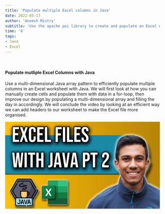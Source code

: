 ```yaml
---
title: 'Populate multiple Excel columns in Java'
date: 2022-05-17
author: 'Aneesh Mistry'
subtitle: 'Use the apache poi library to create and populate an Excel workbook'
time: '6'
tags:
- Java
- Excel
---
```


<br>
<h4>Populate mutliple Excel Columns with Java</h4>
<p>
Use a multi-dimensional Java array pattern to efficiently populate multiple columns in an Excel worksheet with Java. 
We will first look at how you can manually create cells and populate them with data in a for-loop, then improve our design by populating a multi-dimensional array and filling the day in accordingly. 
We will conclude the video by looking at an efficient way we can add headers to our worksheet to make the Excel file more organised. 

[![YouTube video link](../images/096_Excel2.jpg)](https://youtu.be/1GmBExsgl_E)
</p>
